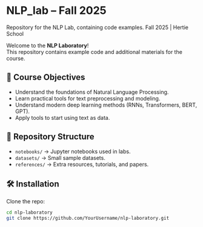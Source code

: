 # NLP_lab – Fall 2025
Repository for the NLP Lab, containing code examples. Fall 2025 | Hertie School

Welcome to the **NLP Laboratory**!  
This repository contains example code and additional materials for the course. 

## 📌 Course Objectives
- Understand the foundations of Natural Language Processing.
- Learn practical tools for text preprocessing and modeling.
- Understand modern deep learning methods (RNNs, Transformers, BERT, GPT).
- Apply tools to start using text as data.  

## 📂 Repository Structure
- `notebooks/` → Jupyter notebooks used in labs.
- `datasets/` → Small sample datasets.
- `references/` → Extra resources, tutorials, and papers.

## 🛠️ Installation
Clone the repo:
```bash
cd nlp-laboratory
git clone https://github.com/YourUsername/nlp-laboratory.git

